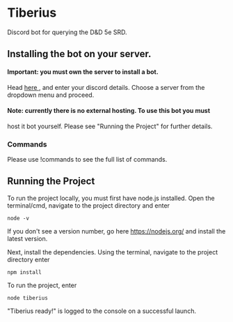 # Tiberius
Discord bot for querying the D&amp;D 5e SRD.

## Installing the bot on your server.
#### Important: you must own the server to install a bot.
Head 
<a href="https://discordapp.com/api/oauth2/authorize?client_id=476693312011501569&permissions=2048&scope=bot">
here
</a>
, and enter your discord details. Choose a server from the dropdown menu and 
proceed.

#### Note: currently there is no external hosting. To use this bot you must 
host it bot yourself. Please see "Running the Project" for further details.

### Commands
Please use !commands to see the full list of commands.

## Running the Project
To run the project locally, you must first have node.js installed.
Open the terminal/cmd, navigate to the project directory and enter
```
node -v
```
If you don't see a version number, go here https://nodejs.org/ and install 
the latest version.

Next, install the dependencies. Using the terminal, navigate to the project
directory enter
```
npm install
```

To run the project, enter
```
node tiberius
```

"Tiberius ready!" is logged to the console on a successful launch.